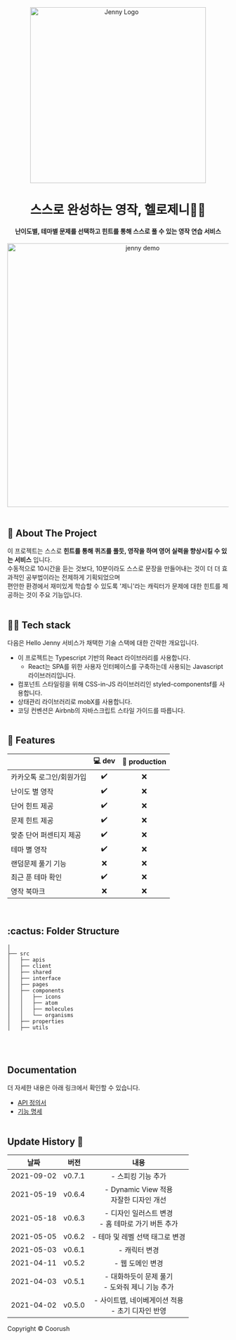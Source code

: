 
<div align="center">
  <img width="400" src="https://github.com/congchu/hello-jenny-react/blob/main/public/logo2.png?raw=true" alt="Jenny Logo">
  <h1>스스로 완성하는 영작, 헬로제니👋🏻</h1>
  <h4> 난이도별, 테마별 문제를 선택하고 힌트를 통해 스스로 풀 수 있는 영작 연습 서비스</h4>
</div>
<div align="center">
  <img align="center" width="600" src="https://alpha.hellojenny.io/assets/home/demo.gif" alt="jenny demo"/>
</div>

      
<br/>

## 📝 About The Project
이 프로젝트는 스스로 <b>힌트를 통해 퀴즈를 풀듯, 영작을 하며 영어 실력을 향상시킬 수 있는 서비스</b> 입니다. <br/>수동적으로 10시간을 듣는 것보다, 10분이라도 스스로 문장을 만들어내는 것이 더 더 효과적인 공부법이라는 전제하게 기획되었으며 
<br/>편안한 환경에서 재미있게 학습할 수 있도록 '제니'라는 캐릭터가 문제에 대한 힌트를 제공하는 것이 주요 기능입니다.
<br/><br/>


## 👨‍💻 Tech stack
다음은 Hello Jenny 서비스가 채택한 기술 스택에 대한 간략한 개요입니다.

- 이 프로젝트는 Typescript 기반의 React 라이브러리를 사용합니다. 
  - React는 SPA를 위한 사용자 인터페이스를 구축하는데 사용되는 Javascript 라이브러리입니다.
- 컴포넌트 스타일링을 위해 CSS-in-JS 라이브러리인 styled-componentsf를 사용합니다.
- 상태관리 라이브러리로 mobX를 사용합니다.
- 코딩 컨벤션은 Airbnb의 자바스크립트 스타일 가이드를 따릅니다.
<br/><br/>
     
## 💪 Features

      
|                            | 💻 dev     | 🚀 production |
| -------------------------- | :----------------: | :-------------: |
| 카카오톡 로그인/회원가입         |         ✔️         |        ❌        |
| 난이도 별 영작                 |         ✔️         |        ❌        |
| 단어 힌트 제공                 |         ✔️         |        ❌        |
| 문제 힌트 제공                 |         ✔️         |        ❌        |
| 맞춘 단어 퍼센티지 제공           |         ✔️         |        ❌        |
| 테마 별 영작                  |          ✔️         |        ❌        |
| 랜덤문제 풀기 기능              |         ❌         |        ❌        |
| 최근 푼 테마 확인              |         ✔️         |        ❌        |
| 영작 북마크                   |         ❌         |        ❌        |


<br/>

<!-- :paw_prints:-->
<!-- FOLDER STRUCTURE -->
<h2 id="folder-structure"> :cactus: Folder Structure</h2>

    │
    ├── src
    │   ├── apis
    │   ├── client
    │   ├── shared
    │   ├── interface
    │   ├── pages
    │   ├── components
    │   │   ├── icons
    │   │   ├── atom
    │   │   ├── molecules
    │   │   └── organisms
    │   ├── properties
    │   ├── utils

<br/><br/>

## Documentation
더 자세한 내용은 아래 링크에서 확인할 수 있습니다.
- [API 정의서](https://www.notion.so/cucus/API-1a7df2430fea4af4a49ef4c6ac59b533)
- [기능 명세](https://www.notion.so/cucus/3c24fa19b650432aaa8e06ff3e40f006)
<br/><br/>

## Update History 🌳
| 날짜 | 버전 | 내용 | 
| -------------------------- | :----------------: | :-------------: |
|2021-09-02|v0.7.1 |- 스피킹 기능 추가 |
|2021-05-19|v0.6.4 |- Dynamic View 적용 <br/> 자잘한 디자인 개선 |
|2021-05-18|v0.6.3 |- 디자인 일러스트 변경<br/>- 홈 테마로 가기 버튼 추가 |
|2021-05-05|v0.6.2 |- 테마 및 레벨 선택 태그로 변경 |
|2021-05-03|v0.6.1 |- 캐릭터 변경|
|2021-04-11|v0.5.2 |- 웹 도메인 변경 |
|2021-04-03|v0.5.1 |- 대화하듯이 문제 풀기<br/>- 도와줘 제니 기능 추가|
|2021-04-02|v0.5.0 |- 사이트맵, 네이베게이션 적용 <br/> - 초기 디자인 반영|




Copyright © Coorush
